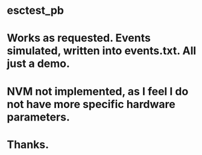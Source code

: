 # esctest_pb
# Works as requested. Events simulated, written into events.txt. All just a demo.
# NVM not implemented, as I feel I do not have more specific hardware parameters.
# Thanks.

